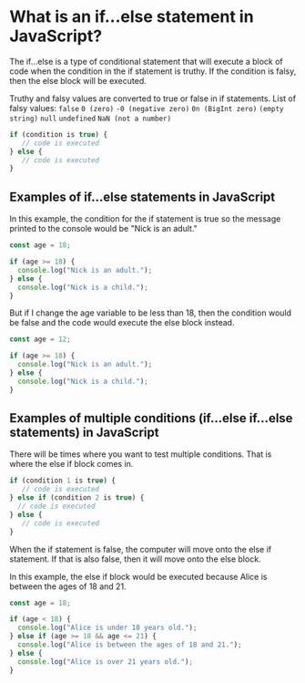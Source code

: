 # What is an if...else statement in JavaScript?
The if...else is a type of conditional statement that will execute a block of code when the condition in the if statement is truthy. If the condition is falsy, then the else block will be executed.

Truthy and falsy values are converted to true or false in  if statements. 
List of falsy values: ```false``` ```0 (zero)``` ```-0 (negative zero)``` ```0n (BigInt zero)``` ```(empty string)``` ```null``` ```undefined``` ```NaN (not a number)```

```js
if (condition is true) {
   // code is executed
} else {
   // code is executed
}
```

## Examples of if...else statements in JavaScript

In this example, the condition for the if statement is true so the message printed to the console would be "Nick is an adult."

```js
const age = 18;

if (age >= 18) {
  console.log("Nick is an adult.");
} else {
  console.log("Nick is a child.");
}
```


But if I change the age variable to be less than 18, then the condition would be false and the code would execute the else block instead.

```js
const age = 12;

if (age >= 18) {
  console.log("Nick is an adult.");
} else {
  console.log("Nick is a child.");
}
```


## Examples of multiple conditions (if...else if...else statements) in JavaScript
There will be times where you want to test multiple conditions. That is where the else if block comes in.

```js
if (condition 1 is true) {
   // code is executed
} else if (condition 2 is true) {
  // code is executed
} else {
   // code is executed
}
```

When the if statement is false, the computer will move onto the else if statement. If that is also false, then it will move onto the else block.

In this example, the else if block would be executed because Alice is between the ages of 18 and 21.

```js
const age = 18;

if (age < 18) {
  console.log("Alice is under 18 years old.");
} else if (age >= 18 && age <= 21) {
  console.log("Alice is between the ages of 18 and 21.");
} else {
  console.log("Alice is over 21 years old.");
}
```